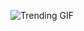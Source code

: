 ![Trending GIF](https://media2.giphy.com/media/v1.Y2lkPThiYjIxNzcyeTd1OHFmbjNtajk5eW83aDg3NTMwYmw4MDl1dThmNmI3bmo2YXhnZiZlcD12MV9naWZzX3NlYXJjaCZjdD1n/2jMtpIi8mhE8ctiMtK/giphy.gif)
